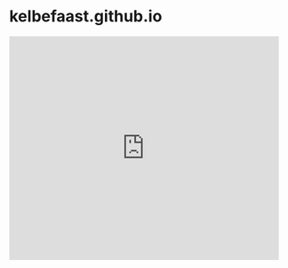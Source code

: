 # kelbefaast.github.io
<iframe src="https://scratch.mit.edu/projects/427897417/embed" allowtransparency="true" width="485" height="402" frameborder="0" scrolling="no" allowfullscreen></iframe>
